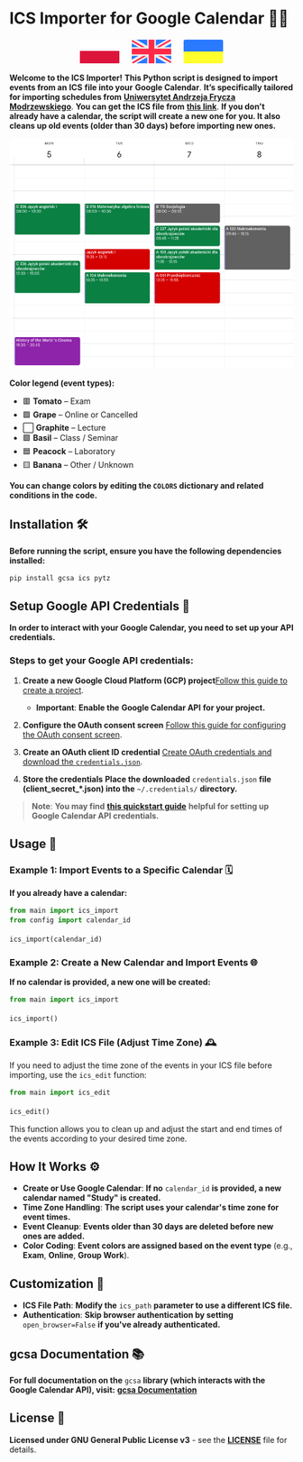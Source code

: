 # **ICS Importer for Google Calendar** 📅✨

<p align="center">
  <a href="docs/pl.md"><img src="docs/pl_icon.svg" width="70"></a>
  <a>  </a>
  <a href="README.md"><img src="docs/en_icon.svg" width="70"></a>
  <a>  </a>
  <a href="docs/ua.md"><img src="docs/ua_icon.svg" width="70"></a>
</p>

**Welcome to the ICS Importer!** **This Python script is designed to import events from an** **ICS** **file into your** **Google Calendar**. **It’s specifically tailored for importing schedules from** [**Uniwersytet Andrzeja Frycza Modrzewskiego**](https://uafm.edu.pl/). **You can get the ICS file from** **[this link](https://dziekanat.uafm.edu.pl/Plany/PlanyGrup)**. **If you don't already have a calendar, the script will create a new one for you. It also cleans up old events (older than 30 days) before importing new ones.**

![ICS Importer Screenshot](docs/shot.png)

**Color legend (event types):**

- 🟥 **Tomato** – Exam
- 🟪 **Grape** – Online or Cancelled
- ⬜ **Graphite** – Lecture
- 🟩 **Basil** – Class / Seminar
- 🟦 **Peacock** – Laboratory
- 🟨 **Banana** – Other / Unknown

**You can change colors by editing the `COLORS` dictionary and related conditions in the code.**

## **Installation** 🛠️

**Before running the script, ensure you have the following dependencies installed:**

```bash
pip install gcsa ics pytz
```

## **Setup Google API Credentials** 🔑

**In order to interact with your Google Calendar, you need to set up your API credentials.**

### **Steps to get your Google API credentials:**

1. **Create a new Google Cloud Platform (GCP) project**[Follow this guide to create a project](https://developers.google.com/workspace/guides/create-project).

   - **Important**: **Enable the** **Google Calendar API** **for your project.**
2. **Configure the OAuth consent screen**
   [Follow this guide for configuring the OAuth consent screen](https://developers.google.com/workspace/guides/configure-oauth-consent).
3. **Create an OAuth client ID credential**
   [Create OAuth credentials and download the `credentials.json`](https://developers.google.com/workspace/guides/create-credentials#oauth-client-id).
4. **Store the credentials**
   **Place the downloaded** `credentials.json` **file (client_secret_*.json) into the** `~/.credentials/` **directory.**

> **Note**: **You may find** [**this quickstart guide**](https://developers.google.com/workspace/calendar/api/quickstart/python) **helpful for setting up Google Calendar API credentials.**

## **Usage** 🎉

### **Example 1: Import Events to a Specific Calendar** 🗓️

**If you already have a calendar:**

```python
from main import ics_import
from config import calendar_id

ics_import(calendar_id)
```

### **Example 2: Create a New Calendar and Import Events** 🌐

**If no calendar is provided, a new one will be created:**

```python
from main import ics_import

ics_import()
```

### **Example 3: Edit ICS File (Adjust Time Zone)** 🕰️

If you need to adjust the time zone of the events in your ICS file before importing, use the `ics_edit` function:

```python
from main import ics_edit

ics_edit()
```

This function allows you to clean up and adjust the start and end times of the events according to your desired time zone.

## **How It Works** ⚙️

- **Create or Use Google Calendar**: **If no** `calendar_id` **is provided, a new calendar named "Study" is created.**
- **Time Zone Handling**: **The script uses your calendar's time zone for event times.**
- **Event Cleanup**: **Events older than 30 days are deleted before new ones are added.**
- **Color Coding**: **Event colors are assigned based on the event type** (e.g., **Exam**, **Online**, **Group Work**).

## **Customization** 🎨

- **ICS File Path**: **Modify the** `ics_path` **parameter to use a different ICS file.**
- **Authentication**: **Skip browser authentication by setting** `open_browser=False` **if you've already authenticated.**

## **gcsa Documentation** 📚

**For full documentation on the** `gcsa` **library (which interacts with the Google Calendar API), visit:**
[**gcsa Documentation**](https://google-calendar-simple-api.readthedocs.io/en/latest/index.html)

## **License** 📜

**Licensed under GNU General Public License v3** - see the [**LICENSE**](LICENSE) file for details.